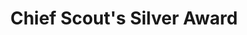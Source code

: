 ---
title: "Chief Scout's Silver Award"
layout: none
level:  "Blackpool Scouts"
bottom:  ""
symbol: "achieve/silver.png"
uniquecolour: "(117,117,117,1)"
categories: achievement
---